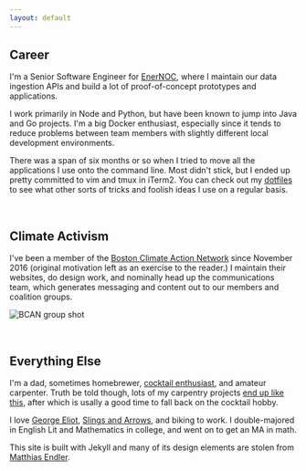```yaml
---
layout: default
---
```


## Career
I'm a Senior Software Engineer for [EnerNOC](https://www.enernoc.com), where I
maintain our data ingestion APIs and build a lot of proof-of-concept prototypes
and applications.

I work primarily in Node and Python, but have been known to jump into Java and
Go projects.  I'm a big Docker enthusiast, especially since it tends to reduce
problems between team members with slightly different local development
environments.

There was a span of six months or so when I tried to move all the applications
I use onto the command line.  Most didn't stick, but I ended up pretty committed
to vim and tmux in iTerm2.  You can check out my [dotfiles](
https://github.com/gthole/dotfiles) to see what other sorts of tricks and
foolish ideas I use on a regular basis.

&nbsp;

## Climate Activism
I've been a member of the [Boston Climate Action Network](https://bostoncan.org)
since November 2016 (original motivation left as an exercise to the reader.)  I
maintain their websites, do design work, and nominally head up the
communications team, which generates messaging and content out to our members
and coalition groups.

![BCAN group shot](https://bostoncan.files.wordpress.com/2018/01/c360_2018-01-18-19-52-06-951.jpg)

&nbsp;

## Everything Else
I'm a dad, sometimes homebrewer, [cocktail enthusiast](
https://cooking.nytimes.com/recipes/1018282-paper-plane), and amateur carpenter.
Truth be told though, lots of my carpentry projects [end up like this](
https://www.youtube.com/watch?v=jx6uTTODrCM), after which is usally a good time
to fall back on the cocktail hobby.

I love [George Eliot](https://en.wikipedia.org/wiki/Middlemarch), [Slings and
Arrows](https://en.wikipedia.org/wiki/Slings_%26_Arrows), and biking to work.
I double-majored in English Lit and Mathematics in college, and went on to get
an MA in math.

This site is built with Jekyll and many of its design elements are stolen from [Matthias Endler](https://endler.dev).
